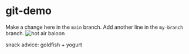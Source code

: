 # git-demo
Make a change here in the `main` branch.
Add another line in the `my-branch` branch.
![hot air baloon](https://img.grouponcdn.com/iam/mgcPCfrxmPb9DudbAyMb/Cu-2048x1229/v1/sc600x600.jpg)

snack advice: goldfish + yogurt

